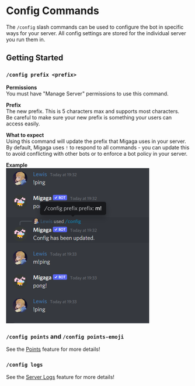 # Config Commands
The `/config` slash commands can be used to configure the bot in specific ways for your server.
All config settings are stored for the individual server you run them in.

## Getting Started
### `/config prefix <prefix>`
**Permissions**  
You must have "Manage Server" permissions to use this command.

**Prefix**  
The new prefix. This is 5 characters max and supports most characters.  
Be careful to make sure your new prefix is something your users can access easily.

**What to expect**  
Using this command will update the prefix that Migaga uses in your server.  
By default, Migaga uses `!` to respond to all commands - you can update this to avoid conflicting with other bots or to enforce a bot policy in your server.

**Example**  
![Changing the prefix with a command](images/new-prefix.png)

### `/config points` and `/config points-emoji`
See the [Points](/features/points/) feature for more details!

### `/config logs`
See the [Server Logs](/features/server-logs/) feature for more details!
